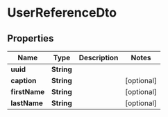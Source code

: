 # UserReferenceDto

## Properties
Name | Type | Description | Notes
------------ | ------------- | ------------- | -------------
**uuid** | **String** |  | 
**caption** | **String** |  |  [optional]
**firstName** | **String** |  |  [optional]
**lastName** | **String** |  |  [optional]
